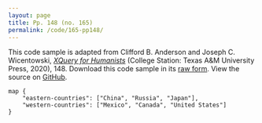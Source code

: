 ```yaml
---
layout: page
title: Pp. 148 (no. 165)
permalink: /code/165-pp148/
---
```


This code sample is adapted from Clifford B. Anderson and Joseph C. Wicentowski, 
[_XQuery for Humanists_](/) (College Station: Texas A&M University Press, 2020), 148. 
Download this code sample in its [raw form](/code/165-pp148/165-pp148.xq).
View the source on [GitHub](https://github.com/coding4humanists/xquery4humanists/blob/release/code/165-pp148/165-pp148.xq).

```xquery
map {
    "eastern-countries": ["China", "Russia", "Japan"],
    "western-countries": ["Mexico", "Canada", "United States"]
}
```  
